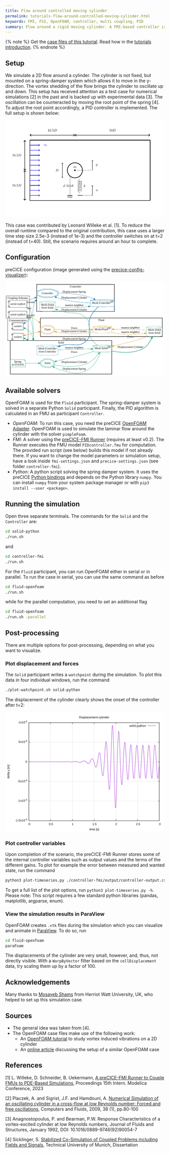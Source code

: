 ```yaml
---
title: Flow around controlled moving cylinder
permalink: tutorials-flow-around-controlled-moving-cylinder.html
keywords: FMI, FSI, OpenFOAM, controller, multi coupling, PID
summary: Flow around a rigid moving cylinder. A FMI-based controller is used to dampen out the oscillation.
---
```


{% note %}
Get the [case files of this tutorial](https://github.com/precice/tutorials/tree/master/flow-around-controlled-moving-cylinder). Read how in the [tutorials introduction](https://www.precice.org/tutorials.html).
{% endnote %}

## Setup

We simulate a 2D flow around a cylinder. The cylinder is not fixed, but mounted on a spring-damper system which allows it to move in the y-direction. The vortex shedding of the flow brings the cylinder to oscillate up and down. This setup has received attention as a test case for numerical simulations [2] in the past and is backed up with experimental data [3]. The oscillation can be counteracted by moving the root point of the spring [4]. To adjust the root point accordingly, a PID controller is implemented. The full setup is shown below:

![Setup of flow around controlled moving cylinder](images/tutorials-flow-around-controlled-moving-cylinder-setup.png)

This case was contributed by Leonard Willeke et al. [1]. To reduce the overall runtime compared to the original contribution, this case uses a larger time step size 2.5e-3 (instead of 1e-3) and the controller switches on at t=2 (instead of t=40). Still, the scenario requires around an hour to complete.

## Configuration

preCICE configuration (image generated using the [precice-config-visualizer](https://precice.org/tooling-config-visualization.html)):

![preCICE configuration visualization](images/tutorials-flow-around-controlled-moving-cylinder-precice-config.svg)

## Available solvers

OpenFOAM is used for the `Fluid` participant. The spring-damper system is solved in a separate Python `Solid` participant. Finally, the PID algorithm is calculated in an FMU as participant `Controller`.

- *OpenFOAM*: To run this case, you need the preCICE [OpenFOAM Adapter](https://precice.org/adapter-openfoam-get.html). OpenFOAM is used to simulate the laminar flow around the cylinder with the solver `pimpleFoam`.
- *FMI*: A solver using the [preCICE-FMI Runner](https://github.com/precice/fmi-runner) (requires at least v0.2). The Runner executes the FMU model `PIDcontroller.fmu` for computation. The provided run script (see below) builds this model if not already there. If you want to change the model parameters or simulation setup, have a look inside `fmi-settings.json` and `precice-settings.json` (see folder `controller-fmi`).
- *Python*: A python script solving the spring damper system. It uses the preCICE [Python bindings](https://www.precice.org/installation-bindings-python.html) and depends on the Python library `numpy`. You can install `numpy` from your system package manager or with `pip3 install --user <package>`.

## Running the simulation

Open three separate terminals. The commands for the `Solid` and the `Controller` are:

```bash
cd solid-python
./run.sh
```

and

```bash
cd controller-fmi
./run.sh
```

For the `Fluid` participant, you can run OpenFOAM either in serial or in parallel. To run the case in serial, you can use the same command as before

```bash
cd fluid-openfoam
./run.sh
```

while for the parallel computation, you need to set an additional flag

```bash
cd fluid-openfoam
./run.sh -parallel
```

## Post-processing

There are multiple options for post-processing, depending on what you want to visualize.

### Plot displacement and forces

The `Solid` participant writes a `watchpoint` during the simulation. To plot this data in four individual windows, run the command

```bash
./plot-watchpoint.sh solid-python
```

The displacement of the cylinder clearly shows the onset of the controller after t=2:

![Displacement of controlled moving cylinder](images/tutorials-flow-around-controlled-moving-cylinder-watchpoint.png)

### Plot controller variables

Upon completion of the scenario, the preCICE-FMI Runner stores some of the internal controller variables such as output values and the terms of the different gains. To plot for example the error between measured and wanted state, run the command

```bash
python3 plot-timeseries.py ./controller-fmi/output/controller-output.csv E_OVER_T
```

To get a full list of the plot options, run `python3 plot-timeseries.py -h`. Please note: This script requires a few standard python libraries (pandas, matplotlib, argparse, enum).

### View the simulation results in ParaView

OpenFOAM creates `.vtk` files during the simulation which you can visualize and animate in [ParaView](https://www.paraview.org/download/). To do so, run

```bash
cd fluid-openfoam
paraFoam
```

The displacements of the cylinder are very small, however, and, thus, not directly visible. With a `WarpByVector` filter based on the `cellDisplacement` data, try scaling them up by a factor of 100.

## Acknowledgements

Many thanks to [Mosayeb Shams](https://github.com/mosayebshams) from Herriot Watt University, UK, who helped to set up this simulation case.

## Sources

- The general idea was taken from [4].
- The OpenFOAM case files make use of the following work:
  - An [OpenFOAM tutorial](https://gitlab.com/mAlletto/openfoamtutorials/-/tree/master/transverseRe100m*10) to study vortex induced vibrations on a 2D cylinder
  - An [online article](https://curiosityfluids.com/2016/07/19/oscillating-cylinder-in-crossflow-pimpledymfoam/) discussing the setup of a similar OpenFOAM case
  
## References

[1] L. Willeke, D. Schneider, B. Uekermann, [A preCICE-FMI Runner to Couple FMUs to PDE-Based Simulations](https://doi.org/10.3384/ecp204479), Proceedings 15th Intern. Modelica Conference, 2023

[2] Placzek, A. and Sigrist, J.F. and Hamdouni, A. [Numerical Simulation of an oscillating cylinder in a cross-flow at low Reynolds number: Forced and free oscillations](https://dx.doi.org/10.1016/j.compfluid.2008.01.007), Computers and Fluids, 2009, 38 (1), pp.80-100

[3] Anagnostopoulus, P. and Bearman, P.W. Response Characteristics of a vortex-excited cylinder at low Reynolds numbers, Journal of Fluids and Structures, January 1992, DOI: 10.1016/0889-9746(92)90054-7

[4] Sicklinger, S. [Stabilized Co-Simulation of Coupled Problems including Fields and Signals](https://www.researchgate.net/publication/269705153_Stabilized_Co-Simulation_of_Coupled_Problems_Including_Fields_and_Signals), Technical University of Munich, Dissertation
